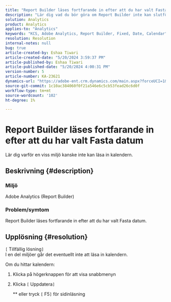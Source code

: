 ```yaml
---
title: "Report Builder läses fortfarande in efter att du har valt Fasta datum"
description: "Lär dig vad du bör göra om Report Builder inte kan slutföra inläsningen av kalendern."
solution: Analytics
product: Analytics
applies-to: "Analytics"
keywords: "KCS, Adobe Analytics, Report Builder, Fixed, Date, Calendar"
resolution: Resolution
internal-notes: null
bug: true
article-created-by: Eshaa Tiwari
article-created-date: "5/20/2024 3:59:37 PM"
article-published-by: Eshaa Tiwari
article-published-date: "5/20/2024 4:00:31 PM"
version-number: 5
article-number: KA-23621
dynamics-url: "https://adobe-ent.crm.dynamics.com/main.aspx?forceUCI=1&pagetype=entityrecord&etn=knowledgearticle&id=56ce42f1-c116-ef11-9f8a-6045bd02b206"
source-git-commit: 1c10ac384060f0f21a546e6c5cb53fead26c6d0f
workflow-type: tm+mt
source-wordcount: '102'
ht-degree: 1%

---
```


# Report Builder läses fortfarande in efter att du har valt Fasta datum


Lär dig varför en viss miljö kanske inte kan läsa in kalendern.

## Beskrivning {#description}


### Miljö

Adobe Analytics (Report Builder)

### Problem/symtom

Report Builder läses fortfarande in efter att du har valt Fasta datum.


## Upplösning {#resolution}

`[` Tillfällig lösning`]` <br>
I en del miljöer går det eventuellt inte att läsa in kalendern.

Om du hittar kalendern:

1. Klicka på högerknappen för att visa snabbmenyn
2. Klicka `[` Uppdatera`]`

   \*\* eller tryck `[` F5`]`  för sidinläsning



